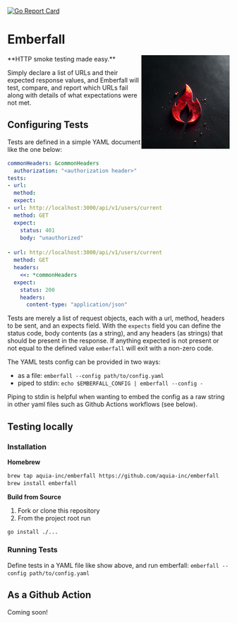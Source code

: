 [![Go Report Card](https://goreportcard.com/badge/github.com/aquia-inc/emberfall)](https://goreportcard.com/report/github.com/aquia-inc/emberfall) 
# Emberfall

<img align="right" width="200" src="./emberfall-logo.png">
**HTTP smoke testing made easy.**

Simply declare a list of URLs and their expected response values, and Emberfall will test, compare, and report which URLs fail along with details of what expectations were not met.

## Configuring Tests

Tests are defined in a simple YAML document like the one below:
```yaml
commonHeaders: &commonHeaders
  authorization: "<authorization header>"
tests:
- url:
  method:
  expect:
- url: http://localhost:3000/api/v1/users/current
  method: GET
  expect:
    status: 401
    body: "unauthorized"

- url: http://localhost:3000/api/v1/users/current
  method: GET
  headers:
    <<: *commonHeaders
  expect:
    status: 200
    headers:
      content-type: "application/json"
```
Tests are merely a list of request objects, each with a url, method, headers to be sent, and an expects field. With the `expects` field you can define the status code, body contents (as a string), and any headers (as strings) that should be present in the response. If anything expected is not present or not equal to the defined value `emberfall` will exit with a non-zero code.

The YAML tests config can be provided in two ways:
- as a file: `emberfall --config path/to/config.yaml`
- piped to stdin: `echo $EMBERFALL_CONFIG | emberfall --config -` 

Piping to stdin is helpful when wanting to embed the config as a raw string in other yaml files such as Github Actions workflows (see below).


## Testing locally

### Installation

**Homebrew**
```sh
brew tap aquia-inc/emberfall https://github.com/aquia-inc/emberfall
brew install emberfall
```
**Build from Source**
1. Fork or clone this repository
2. From the project root run
```bash
go install ./...
```

### Running Tests

Define tests in a YAML file like show above, and run emberfall: `emberfall --config path/to/config.yaml`

## As a Github Action

Coming soon!

